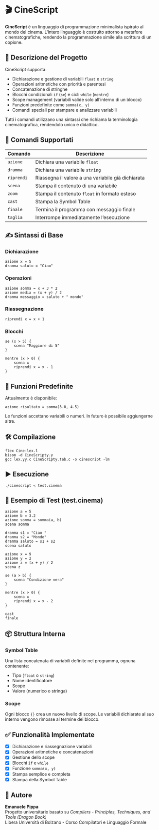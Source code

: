 # 🎬 CineScript

**CineScript** è un linguaggio di programmazione minimalista ispirato al mondo del cinema. L'intero linguaggio è costruito attorno a metafore cinematografiche, rendendo la programmazione simile alla scrittura di un copione.

## 📜 Descrizione del Progetto

CineScript supporta:

- Dichiarazione e gestione di variabili `float` e `string`
- Operazioni aritmetiche con priorità e parentesi
- Concatenazione di stringhe
- Blocchi condizionali `if` (`se`) e cicli `while` (`mentre`)
- Scope management (variabili valide solo all’interno di un blocco)
- Funzioni predefinite come `somma(x, y)`
- Comandi speciali per stampare e analizzare variabili

Tutti i comandi utilizzano una sintassi che richiama la terminologia cinematografica, rendendolo unico e didattico.

## 🧠 Comandi Supportati

| Comando      | Descrizione                                       |
|--------------|----------------------------------------------------|
| `azione`     | Dichiara una variabile `float`                    |
| `dramma`     | Dichiara una variabile `string`                   |
| `riprendi`   | Riassegna il valore a una variabile già dichiarata |
| `scena`      | Stampa il contenuto di una variabile              |
| `zoom`       | Stampa il contenuto `float` in formato esteso     |
| `cast`       | Stampa la Symbol Table                            |
| `finale`     | Termina il programma con messaggio finale         |
| `taglia`     | Interrompe immediatamente l’esecuzione            |

## ✍️ Sintassi di Base

### Dichiarazione

```
azione x = 5
dramma saluto = "Ciao"
```

### Operazioni

```
azione somma = x + 3 * 2
azione media = (x + y) / 2
dramma messaggio = saluto + " mondo"
```

### Riassegnazione

```
riprendi x = x + 1
```

### Blocchi

```
se (x > 5) {
    scena "Maggiore di 5"
}

mentre (x > 0) {
    scena x
    riprendi x = x - 1
}
```

## 🧮 Funzioni Predefinite

Attualmente è disponibile:

```
azione risultato = somma(3.0, 4.5)
```

Le funzioni accettano variabili o numeri. In futuro è possibile aggiungerne altre.

## 🛠️ Compilazione

```
flex Cine-lex.l
bison -d CineScripty.y
gcc lex.yy.c CineScripty.tab.c -o cinescript -lm
```

## ▶️ Esecuzione

```
./cinescript < test.cinema
```

## 🧪 Esempio di Test (test.cinema)

```
azione a = 5
azione b = 3.2
azione somma = somma(a, b)
scena somma

dramma s1 = "Ciao "
dramma s2 = "Mondo"
dramma saluto = s1 + s2
scena saluto

azione x = 9
azione y = 2
azione z = (x + y) / 2
scena z

se (a > b) {
    scena "Condizione vera"
}

mentre (x > 0) {
    scena x
    riprendi x = x - 2
}

cast
finale
```

## 📦 Struttura Interna

### Symbol Table

Una lista concatenata di variabili definite nel programma, ognuna contenente:

- Tipo (`float` o `string`)
- Nome identificatore
- Scope
- Valore (numerico o stringa)

### Scope

Ogni blocco `{}` crea un nuovo livello di scope. Le variabili dichiarate al suo interno vengono rimosse al termine del blocco.

## ✅ Funzionalità Implementate

- [x] Dichiarazione e riassegnazione variabili
- [x] Operazioni aritmetiche e concatenazioni
- [x] Gestione dello scope
- [x] Blocchi `if` e `while`
- [x] Funzione `somma(x, y)`
- [x] Stampa semplice e completa
- [x] Stampa della Symbol Table

## 👤 Autore

**Emanuele Pippa**  
Progetto universitario basato su *Compilers - Principles, Techniques, and Tools (Dragon Book)*  
Libera Università di Bolzano - Corso Compilatori e Linguaggio Formale